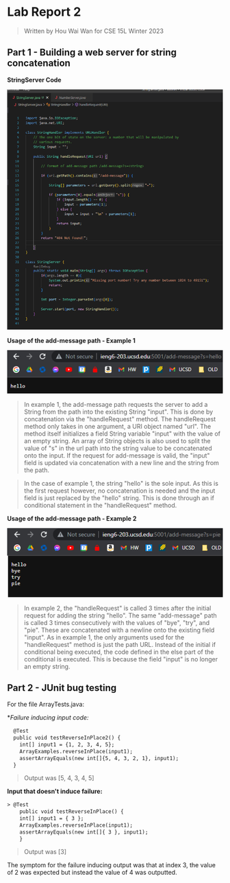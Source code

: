 # Lab Report 2
> Written by Hou Wai Wan for CSE 15L Winter 2023

## Part 1 - Building a web server for string concatenation 

**StringServer Code**

![image](images/Lab02-code_string_server.png)

**Usage of the add-message path - Example 1**

![image](images/Lab02-example1.png)

> In example 1, the add-message path requests the server to add a String from the path into the existing String "input". This is done by concatenation
via the "handleRequest" method. The handleRequest method only takes in one argument, a URI object named "url". The method itself initializes a field String variable
"input" with the value of an empty string. An array of String objects is also used to split the value of "s" in the url path into the string value to be concatenated
onto the input. If the request for add-message is valid, the "input" field is updated via concatenation with a new line and the string from the path. 

> In the case of example 1, the string "hello" is the sole input. As this is the first request however, no concatenation is needed and the input field is just replaced by the "hello" string. This is done through an if conditional statement in the "handleRequest" method.

**Usage of the add-message path - Example 2**

![image](images/Lab02-example2.png)

> In example 2, the "handleRequest" is called 3 times after the initial request for adding the string "hello". The same "add-message" path is called 3 times
consecutively with the values of "bye", "try", and "pie". These are concatenated with a newline onto the existing field "input". As in example 1, the only arguments 
used for the "handleRequest" method is just the path URL. Instead of the initial if conditional being executed, the code defined in the else part of the conditional 
is executed. This is because the field "input" is no longer an empty string.

## Part 2 - JUnit bug testing

For the file ArrayTests.java:

**Failure inducing input code:*
```
  @Test
  public void testReverseInPlace2() {
    int[] input1 = {1, 2, 3, 4, 5};
    ArrayExamples.reverseInPlace(input1);
    assertArrayEquals(new int[]{5, 4, 3, 2, 1}, input1);
  }
```
> Output was [5, 4, 3, 4, 5]

**Input that doesn't induce failure:**
```
> @Test 
	public void testReverseInPlace() {
    int[] input1 = { 3 };
    ArrayExamples.reverseInPlace(input1);
    assertArrayEquals(new int[]{ 3 }, input1);
	}
```
> Output was [3]

The symptom for the failure inducing output was that at index 3, the value of 2 was expected but instead the value of 4 was outputted.

